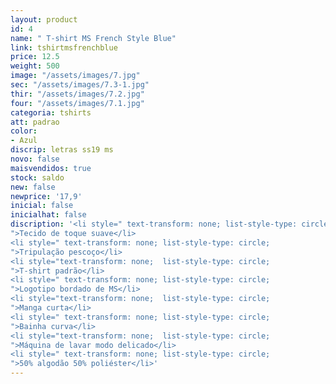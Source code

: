 ```yaml
---
layout: product
id: 4
name: " T-shirt MS French Style Blue"
link: tshirtmsfrenchblue
price: 12.5
weight: 500
image: "/assets/images/7.jpg"
sec: "/assets/images/7.3-1.jpg"
thir: "/assets/images/7.2.jpg"
four: "/assets/images/7.1.jpg"
categoria: tshirts
att: padrao
color:
- Azul
discrip: letras ss19 ms
novo: false
maisvendidos: true
stock: saldo
new: false
newprice: '17,9'
inicial: false
inicialhat: false
discription: '<li style=" text-transform: none; list-style-type: circle;
">Tecido de toque suave</li>
<li style=" text-transform: none; list-style-type: circle;
">Tripulação pescoço</li>
<li style="text-transform: none;  list-style-type: circle;
">T-shirt padrão</li>
<li style=" text-transform: none; list-style-type: circle;
">Logotipo bordado de MS</li>
<li style="text-transform: none;  list-style-type: circle;
">Manga curta</li>
<li style=" text-transform: none; list-style-type: circle;
">Bainha curva</li>
<li style="text-transform: none;  list-style-type: circle;
">Máquina de lavar modo delicado</li>
<li style=" text-transform: none; list-style-type: circle;
">50% algodão 50% poliéster</li>'
---
```

